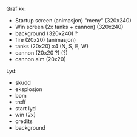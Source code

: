 Grafikk:
 - Startup screen (animasjon) "meny" (320x240)
 - Win screen (2x tanks + cannon) (320x240)
 - background (320x240) ?
 - fire (20x20) (animasjon)
 - tanks (20x20) x4 (N, S, E, W)
 - cannon (20x20 ?) (?)
 - cannon aim (20x20)

Lyd:
 - skudd
 - eksplosjon
 - bom
 - treff
 - start lyd
 - win (2x)
 - credits
 - background

